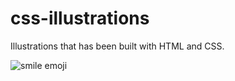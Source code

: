 # css-illustrations
Illustrations that has been built with HTML and CSS.

<img src="https://priya1114.github.io/css-illustrations/smiley/index.html" alt="smile emoji"/>
